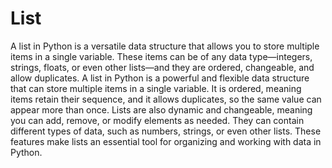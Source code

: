 # List
A list in Python is a versatile data structure that allows you to store multiple items in a single variable. These items can be of any data type—integers, strings, floats, or even other lists—and they are ordered, changeable, and allow duplicates.
A list in Python is a powerful and flexible data structure that can store multiple items in a single variable. It is ordered, meaning items retain their sequence, and it allows duplicates, so the same value can appear more than once. Lists are also dynamic and changeable, meaning you can add, remove, or modify elements as needed. They can contain different types of data, such as numbers, strings, or even other lists. These features make lists an essential tool for organizing and working with data in Python.